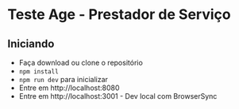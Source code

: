 # Teste Age - Prestador de Serviço

## Iniciando
- Faça download ou clone o repositório
- `npm install`
- `npm run dev` para inicializar
- Entre em http://localhost:8080
- Entre em http://localhost:3001 - Dev local com BrowserSync
